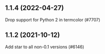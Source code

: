 ## 1.1.4 (2022-04-27)

Drop support for Python 2 in termcolor (#7707)

## 1.1.2 (2021-10-12)

Add star to all non-0.1 versions (#6146)

